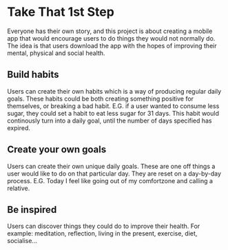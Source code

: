 # Take That 1st Step

Everyone has their own story, and this project is about creating a mobile app that would encourage users to do things they would not normally do. The idea is that users download the app with the hopes of improving their mental, physical and social health.

## Build habits

Users can create their own habits which is a way of producing regular daily goals. These habits could be both creating something positive for themselves, or breaking a bad habit. E.G. if a user wanted to consume less sugar, they could set a habit to eat less sugar for 31 days. This habit would continously turn into a daily goal, until the number of days specified has expired.

## Create your own goals

Users can create their own unique daily goals. These are one off things a user would like to do on that particular day. They are reset on a day-by-day process. E.G. Today I feel like going out of my comfortzone and calling a relative.

## Be inspired

Users can discover things they could do to improve their health. For example: meditation, reflection, living in the present, exercise, diet, socialise...